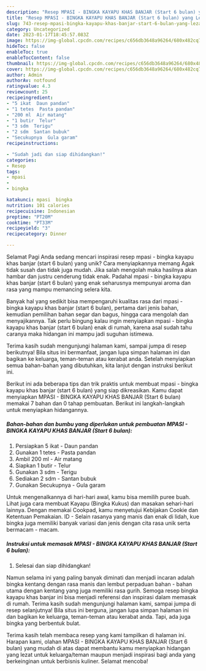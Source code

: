 ```yaml
---
description: "Resep MPASI - BINGKA KAYAPU KHAS BANJAR (Start 6 bulan) yang Lezat Sekali, Mantap"
title: "Resep MPASI - BINGKA KAYAPU KHAS BANJAR (Start 6 bulan) yang Lezat Sekali, Mantap"
slug: 743-resep-mpasi-bingka-kayapu-khas-banjar-start-6-bulan-yang-lezat-sekali-mantap
category: Uncategorized
date: 2023-01-17T18:45:57.083Z
image: https://img-global.cpcdn.com/recipes/c656db3648a96264/680x482cq70/mpasi-bingka-kayapu-khas-banjar-start-6-bulan-foto-resep-utama.jpg
hideToc: false
enableToc: true
enableTocContent: false
thumbnail: https://img-global.cpcdn.com/recipes/c656db3648a96264/680x482cq70/mpasi-bingka-kayapu-khas-banjar-start-6-bulan-foto-resep-utama.jpg
cover: https://img-global.cpcdn.com/recipes/c656db3648a96264/680x482cq70/mpasi-bingka-kayapu-khas-banjar-start-6-bulan-foto-resep-utama.jpg
author: Admin
authorAv: notfound
ratingvalue: 4.3
reviewcount: 25
recipeingredient:
- "5 ikat  Daun pandan"
- "1 tetes  Pasta pandan"
- "200 ml  Air matang"
- "1 butir  Telur"
- "3 sdm  Terigu"
- "2 sdm  Santan bubuk"
- "Secukupnya  Gula garam"
recipeinstructions:

- "Sudah jadi dan siap dihidangkan!"
categories:
- Resep
tags:
- mpasi
- 
- bingka

katakunci: mpasi  bingka 
nutrition: 101 calories
recipecuisine: Indonesian
preptime: "PT20M"
cooktime: "PT33M"
recipeyield: "3"
recipecategory: Dinner

---
```



Selamat Pagi Anda sedang mencari inspirasi resep mpasi - bingka kayapu khas banjar (start 6 bulan) yang unik? Cara menyiapkannya memang Agak tidak susah dan tidak juga mudah. Jika salah mengolah maka hasilnya akan hambar dan justru cenderung tidak enak. Padahal mpasi - bingka kayapu khas banjar (start 6 bulan) yang enak seharusnya mempunyai aroma dan rasa yang mampu memancing selera kita.


Banyak hal yang sedikit bisa mempengaruhi kualitas rasa dari mpasi - bingka kayapu khas banjar (start 6 bulan), pertama dari jenis bahan, kemudian pemilihan bahan segar dan bagus, hingga cara mengolah dan menyajikannya. Tak perlu bingung kalau ingin menyiapkan mpasi - bingka kayapu khas banjar (start 6 bulan) enak di rumah, karena asal sudah tahu caranya maka hidangan ini mampu jadi suguhan istimewa.

Terima kasih sudah mengunjungi halaman kami, sampai jumpa di resep berikutnya! Bila situs ini bermanfaat, jangan lupa simpan halaman ini dan bagikan ke keluarga, teman-teman atau kerabat anda. Setelah menyiapkan semua bahan-bahan yang dibutuhkan, kita lanjut dengan instruksi berikut ini.


Berikut ini ada beberapa tips dan trik praktis untuk membuat mpasi - bingka kayapu khas banjar (start 6 bulan) yang siap dikreasikan. Kamu dapat menyiapkan MPASI - BINGKA KAYAPU KHAS BANJAR (Start 6 bulan) memakai 7 bahan dan 0 tahap pembuatan. Berikut ini langkah-langkah untuk menyiapkan hidangannya.

<!--inarticleads1-->

##### Bahan-bahan dan bumbu yang diperlukan untuk pembuatan MPASI - BINGKA KAYAPU KHAS BANJAR (Start 6 bulan):

1. Persiapkan 5 ikat - Daun pandan
1. Gunakan 1 tetes - Pasta pandan
1. Ambil 200 ml - Air matang
1. Siapkan 1 butir - Telur
1. Gunakan 3 sdm - Terigu
1. Sediakan 2 sdm - Santan bubuk
1. Gunakan Secukupnya - Gula garam


Untuk mengenalkannya di hari-hari awal, kamu bisa memilih puree buah. Lihat juga cara membuat Kayapu (Bingka Kukus) dan masakan sehari-hari lainnya. Dengan memakai Cookpad, kamu menyetujui Kebijakan Cookie dan Ketentuan Pemakaian. ID - Selain rasanya yang manis dan enak di lidah, kue bingka juga memiliki banyak variasi dan jenis dengan cita rasa unik serta bermacam - macam. 

<!--inarticleads2-->

##### Instruksi untuk memasak MPASI - BINGKA KAYAPU KHAS BANJAR (Start 6 bulan):


1. Selesai dan siap dihidangkan!

Namun selama ini yang paling banyak diminati dan menjadi incaran adalah bingka kentang dengan rasa manis dan lembut perpaduan bahan - bahan utama dengan kentang yang juga memiliki rasa gurih. Semoga resep bingka kayapu khas banjar ini bisa menjadi referensi dan inspirasi dalam memasak di rumah. Terima kasih sudah mengunjungi halaman kami, sampai jumpa di resep selanjutnya! Bila situs ini berguna, jangan lupa simpan halaman ini dan bagikan ke keluarga, teman-teman atau kerabat anda. Tapi, ada juga bingka yang berbentuk bulat. 

Terima kasih telah membaca resep yang kami tampilkan di halaman ini. Harapan kami, olahan MPASI - BINGKA KAYAPU KHAS BANJAR (Start 6 bulan) yang mudah di atas dapat membantu kamu menyiapkan hidangan yang lezat untuk keluarga/teman maupun menjadi inspirasi bagi anda yang berkeinginan untuk berbisnis kuliner. Selamat mencoba!
